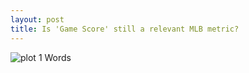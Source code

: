 ```yaml
---
layout: post
title: Is 'Game Score' still a relevant MLB metric?
---
```


![plot 1](C:\Users\Chris\Downloads\build_project_1_vis_1.png)
Words

